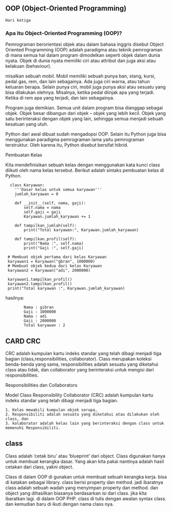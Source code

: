 ## OOP (Object-Oriented Programming)
  
    Hari ketiga

### Apa itu Object-Oriented Programming (OOP)?

Pemrograman berorientasi objek atau dalam bahasa inggris disebut Object Oriented Programming (OOP) adalah paradigma atau teknik pemrograman di mana semua hal dalam program dimodelkan seperti objek dalam dunia nyata. Objek di dunia nyata memiliki ciri atau attribut dan juga aksi atau kelakuan (behaviour).

misalkan sebuah mobil. Mobil memiliki sebuah punya ban, stang, kursi, pedal gas, rem, dan lain sebagainya. Ada juga ciri warna, atau tahun keluaran berapa. Selain punya ciri, mobil juga punya aksi atau sesuatu yang bisa dilakukan olehnya. Misalnya, ketika pedal diinjak apa yang terjadi. Ketika di rem apa yang terjadi, dan lain sebagainya.

Program juga demikian. Semua unit dalam program bisa dianggap sebagai objek. Objek besar dibangun dari objek – objek yang lebih kecil. Objek yang satu berinteraksi dengan objek yang lain, sehingga semua menjadi sebuah kesatuan yang utuh.

Python dari awal dibuat sudah mengadopsi OOP. Selain itu Python juga bisa menggunakan paradigma pemrograman lama yaitu pemrograman terstruktur. Oleh karena itu, Python disebut bersifat hibrid.

Pembuatan Kelas

Kita mendefinisikan sebuah kelas dengan menggunakan kata kunci class diikuti oleh nama kelas tersebut. Berikut adalah sintaks pembuatan kelas di Python.

      class Karyawan:
        '''Dasar kelas untuk semua karyawan'''
        jumlah_karyawan = 0

        def __init__(self, nama, gaji):
            self.nama = nama
            self.gaji = gaji
            Karyawan.jumlah_karyawan += 1

        def tampilkan_jumlah(self):
            print("Total karyawan:", Karyawan.jumlah_karyawan)

        def tampilkan_profil(self):
            print("Nama :", self.nama)
            print("Gaji :", self.gaji)

     # Membuat objek pertama dari kelas Karyawan
     karyawan1 = Karyawan("gbran", 1000000)
     # Membuat objek kedua dari kelas Karyawan
     karyawan2 = Karyawan("adi", 2000000)

     karyawan1.tampilkan_profil()
     karyawan2.tampilkan_profil()
     print("Total karyawan :", Karyawan.jumlah_karyawan)

hasilnya:

            Nama : gibran
            Gaji : 1000000
            Nama : adi
            Gaji : 2000000
            Total karyawan : 2

## CARD CRC
CRC adalah kumpulan kartu indeks standar yang telah dibagi menjadi tiga bagian (class,responsibilities, collaborator). Class merupakan koleksi benda-benda yang sama, responsibilities adalah sesuatu yang diketahui class atau tidak, dan collaborator yang berinteraksi untuk mengisi dari responsibilities.

Responsibilities dan Collaborators

Model Class Responsibility Collaborator (CRC) adalah kumpulan kartu indeks standar yang telah dibagi menjadi tiga bagian.

    1. Kelas mewakili kumpulan objek serupa,
    2. Responsibiliti adalah sesuatu yang diketahui atau dilakukan oleh class, dan
    3. kolaborator adalah kelas lain yang berinteraksi dengan class untuk memenuhi Responsibiliti.



## class

Class adalah ‘cetak biru’ atau ‘blueprint’ dari object. Class digunakan hanya untuk membuat kerangka dasar. Yang akan kita pakai nantinya adalah hasil cetakan dari class, yakni object.

Class di dalam OOP di gunakan untuk membuat sebuah kerangka kerja. bisa di katakan sebagai library. class berisi property dan method. jadi ibaratnya class adalah sebuah wadah yang menyimpan property dan method. dan object yang dihasilkan biasanya berdasarkan isi dari class. jika kita ibaratkan lagi. di dalam OOP PHP. class di tulis dengan awalan syntax class. dan kemudian baru di ikuti dengan nama class nya.


